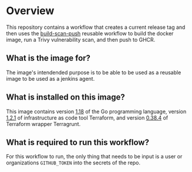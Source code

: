 # Overview
This repository contains a workflow that creates a current release tag and then uses the [build-scan-push](https://github.com/liatrio/github-workflows/blob/main/.github/workflows/build-scan-push.yaml) reusable workflow to build the docker image, run a Trivy vulnerability scan, and then push to GHCR.

## What is the image for?
The image's intendended purpose is to be able to be used as a reusable image to be used as a jenkins agent. 

## What is installed on this image?
This image contains version [1.18](https://dl.google.com/go/go1.18.src.tar.gz) of the Go programming language, version [1.2.1](https://releases.hashicorp.com/terraform/1.2.1/) of infrastructure as code tool Terraform, and version [0.38.4](https://github.com/gruntwork-io/terragrunt/releases/download/v0.38.4/terragrunt_linux_amd64) of Terraform wrapper Terragrunt. 

## What is required to run this workflow?
For this workflow to run, the only thing that needs to be input is a user or organizations `GITHUB_TOKEN` into the secrets of the repo. 
